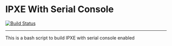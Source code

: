 # IPXE With Serial Console

[![Build Status](https://travis-ci.org/davidmnoriega/ipxe_serial.svg?branch=master)](https://travis-ci.org/davidmnoriega/ipxe_serial)

---

This is a bash script to build IPXE with serial console enabled
